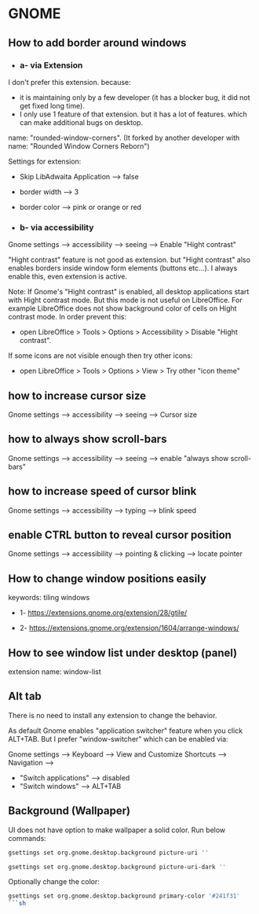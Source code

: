 # GNOME

## How to add border around windows

- ### a- via Extension

I don't prefer this extension. because:

- it is maintaining only by a few developer (it has a blocker bug, it did not get fixed long time).
- I only use 1 feature of that extension. but it has a lot of features. which can make additional bugs on desktop.

name: "rounded-window-corners". (It forked by another developer with name: "Rounded Window Corners Reborn")

Settings for extension:

- Skip LibAdwaita Application --> false
- border width --> 3
- border color --> pink or orange or red

- ### b- via accessibility

Gnome settings --> accessibility --> seeing --> Enable "Hight contrast"

"Hight contrast" feature is not good as extension. but "Hight contrast" also enables borders inside window form elements (buttons etc...). I always enable this, even extension is active.

Note: If Gnome's "Hight contrast" is enabled, all desktop applications start with Hight contrast mode. But this mode is not useful on LibreOffice. For example LibreOffice does not show background color of cells on Hight contrast mode. In order prevent this:

- open LibreOffice > Tools > Options > Accessibility > Disable "Hight contrast".

If some icons are not visible enough then try other icons:

- open LibreOffice > Tools > Options > View > Try other "icon theme"

## how to increase cursor size

Gnome settings --> accessibility --> seeing --> Cursor size

## how to always show scroll-bars

Gnome settings --> accessibility --> seeing -->  enable "always show scroll-bars"

## how to increase speed of cursor blink

Gnome settings --> accessibility --> typing --> blink speed

## enable CTRL button to reveal cursor position

Gnome settings --> accessibility --> pointing & clicking --> locate pointer

## How to change window positions easily

keywords: tiling windows

- 1- <https://extensions.gnome.org/extension/28/gtile/>

- 2- <https://extensions.gnome.org/extension/1604/arrange-windows/>

## How to see window list under desktop (panel)

extension name: window-list

## Alt tab

There is no need to install any extension to change the behavior.

As default Gnome enables "application switcher" feature when you click ALT+TAB. But I prefer "window-switcher" which can be enabled via:

Gnome settings --> Keyboard --> View and Customize Shortcuts --> Navigation -->

- "Switch applications" --> disabled
- "Switch windows" --> ALT+TAB

## Background (Wallpaper)

UI does not have option to make wallpaper a solid color. Run below commands:

```sh
gsettings set org.gnome.desktop.background picture-uri ''

gsettings set org.gnome.desktop.background picture-uri-dark ''
```

Optionally change the color:

```sh
gsettings set org.gnome.desktop.background primary-color '#241f31'
```sh
